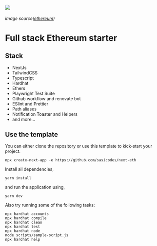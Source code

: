 
![](https://cloudflare-ipfs.com/ipfs/QmX6BtuiAQmjLpbqzyBWxRieR4PxSquCzjuFd3vsr1fAGj)
###### image source([ethereum](https://ethereum.org/))

# Full stack Ethereum starter

## Stack
 - NextJs
 - TailwindCSS
 - Typescript
 - Hardhat
 - Ethers
 - Playwright Test Suite
 - Github workflow and renovate bot
 - ESlint and Prettier
 - Path aliases
 - Notification Toaster and Helpers
 - and more...

## Use the template

You can either clone the repository or use this template to kick-start your project.
```
npx create-next-app -e https://github.com/sasicodes/next-eth
```

Install all dependencies,

```
yarn install
```

and run the application using,

```
yarn dev
```

Also try running some of the following tasks:

```shell
npx hardhat accounts
npx hardhat compile
npx hardhat clean
npx hardhat test
npx hardhat node
node scripts/sample-script.js
npx hardhat help
```